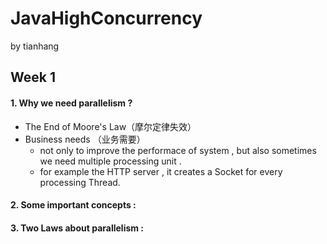 # JavaHighConcurrency
by tianhang
## Week 1
#### 1. Why we need parallelism ?

- The End of Moore's Law（摩尔定律失效）
- Business needs （业务需要）
  - not only to improve the performace of system , but also sometimes we need multiple processing unit .
  - for example the HTTP server , it creates a Socket for every processing Thread.
  
#### 2. Some important concepts :

#### 3. Two Laws about parallelism :

